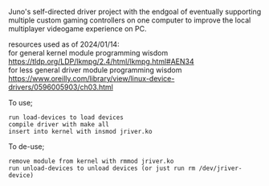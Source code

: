 Juno's self-directed driver project with the endgoal of eventually supporting multiple custom gaming controllers on one computer to improve the local multiplayer videogame experience on PC.

resources used as of 2024/01/14: </br>
for general kernel module programming wisdom https://tldp.org/LDP/lkmpg/2.4/html/lkmpg.html#AEN34 </br>
for less general driver module programming wisdom https://www.oreilly.com/library/view/linux-device-drivers/0596005903/ch03.html

To use;

    run load-devices to load devices
    compile driver with make all
    insert into kernel with insmod jriver.ko

To de-use;

    remove module from kernel with rmmod jriver.ko
    run unload-devices to unload devices (or just run rm /dev/jriver-device)

